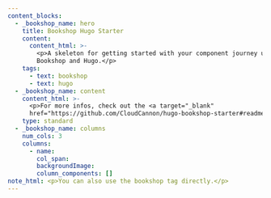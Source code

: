 ```yaml
---
content_blocks:
  - _bookshop_name: hero
    title: Bookshop Hugo Starter
    content:
      content_html: >-
        <p>A skeleton for getting started with your component journey using
        Bookshop and Hugo.</p>
    tags:
      - text: bookshop
      - text: hugo
  - _bookshop_name: content
    content_html: >-
      <p>For more infos, check out the <a target="_blank"
      href="https://github.com/CloudCannon/hugo-bookshop-starter#readme">readme</a></p>
    type: standard
  - _bookshop_name: columns
    num_cols: 3
    columns:
      - name:
        col_span:
        backgroundImage:
        column_components: []
note_html: <p>You can also use the bookshop tag directly.</p>
---
```

